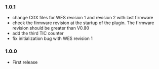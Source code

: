 ### 1.0.1
* change CGX files for WES revision 1 and revision 2 with last firmware
* check the firmware revision at the startup of the plugin. The firmware revision should be greater than V0.80
* add the third TIC counter
* fix initialization bug with WES revision 1

### 1.0.0
* First release
